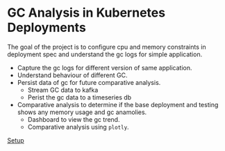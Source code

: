 # GC Analysis in Kubernetes Deployments

The goal of the project is to configure cpu and memory constraints in deployment spec and understand the gc logs for simple application. 

- Capture the gc logs for different version of same application.
- Understand behaviour of different GC.
- Persist data of gc for future comparative analysis. 
  - Stream GC data to kafka
  - Perist the gc data to a timeseries db
- Comparative analysis to determine if the base deployment and testing shows any memory usage and gc anamolies.
  - Dashboard to view the gc trend.
  - Comparative analysis using `plotly`.
  

[Setup](setup.md)
